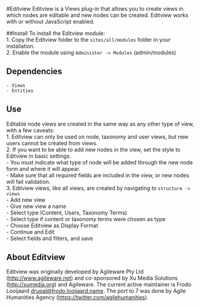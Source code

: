 
#Editview
Editview is a Views plug-in that allows you to create views in which nodes are
editable and new nodes can be created. Editview works with or without JavaScript
enabled.

##Install
To install the Editview module:  
	1. Copy the Editview folder to the `sites/all/modules` folder in your installation.  
	2. Enable the module using `Administer -> Modules` (admin/modules)  

## Dependencies
	- Views  
	- Entities  

## Use
Editable node views are created in the same way as any other type of view, with a few caveats:  
	1. Editview can only be used on node, taxonomy and user views, but new users cannot be created from views.  
	2. If you want to be able to add new nodes in the view, set the style to Editview in basic settings.  
		- You must indicate what type of node will be added through the new node form and where it will appear.  
		- Make sure that all required fields are included in the view, or new nodes will fail validation.  
3. Editview views, like all views, are created by navigating to `structure -> views`  
		- Add new view  
		- Give new view a name  
		- Select type (Content, Users, Taxonomy Terms)  
		- Select type if content or taxonomy terms were chosen as type  
		- Choose Editview as Display Format  
		- Continue and Edit  
		- Select fields and filters, and save  

## About Editview
Editview was originally developed by Agileware Pty Ltd (http://www.agileware.net) and co-sponsored by Xu Media Solutions (http://xumedia.org) and Agileware. The current active maintainer is Frodo Looijaard <drupal@frodo.looijaard.name>. The port to 7 was done by Agile Humanities Agency (https://twitter.com/agilehumanities).
